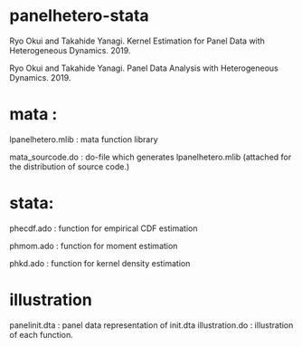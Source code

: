 # panelhetero-stata

Ryo Okui and Takahide Yanagi. Kernel Estimation for Panel Data with Heterogeneous Dynamics. 2019.
   
Ryo Okui and Takahide Yanagi. Panel Data Analysis with Heterogeneous Dynamics. 2019.
 
 
# mata : 

 lpanelhetero.mlib : mata function library
 
 mata_sourcode.do : do-file which generates lpanelhetero.mlib (attached for the distribution of source code.)
 
 
# stata:

 phecdf.ado : function for empirical CDF estimation
 
 phmom.ado : function for moment estimation
 
 phkd.ado : function for kernel density estimation
 
 
# illustration

 panelinit.dta : panel data representation of init.dta
 illustration.do : illustration of each function.
